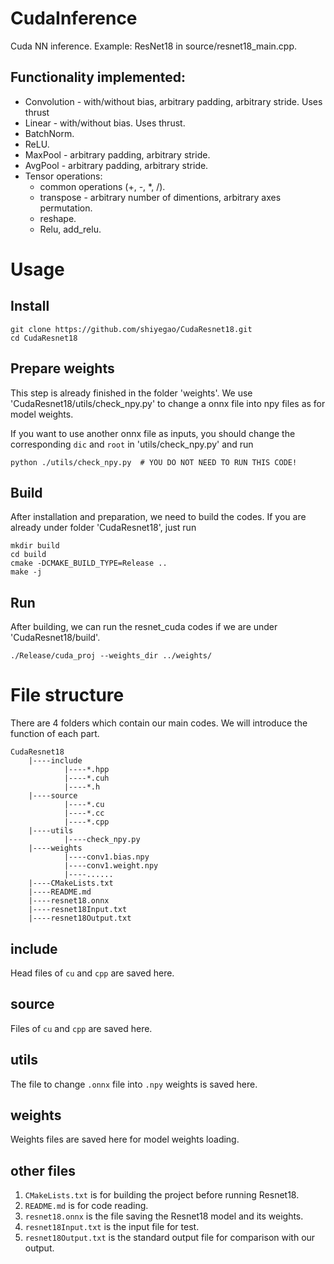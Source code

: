 # CudaInference
Cuda NN inference. Example: ResNet18 in source/resnet18_main.cpp.


## Functionality implemented:
* Convolution - with/without bias, arbitrary padding, arbitrary stride. Uses thrust
* Linear - with/without bias. Uses thrust.
* BatchNorm.
* ReLU.
* MaxPool - arbitrary padding, arbitrary stride.
* AvgPool - arbitrary padding, arbitrary stride.
* Tensor operations:
    * common operations (+, -, *, \/).
    * transpose - arbitrary number of dimentions, arbitrary axes permutation.
    * reshape.
    * Relu, add_relu.


# Usage

## Install
```
git clone https://github.com/shiyegao/CudaResnet18.git
cd CudaResnet18
```

## Prepare weights
This step is already finished in the folder 'weights'. We use 'CudaResnet18/utils/check_npy.py' to change a onnx file into npy files as for model weights.

If you want to use another onnx file as inputs, you should change the corresponding ```dic``` and ```root``` in 'utils/check_npy.py' and run
```
python ./utils/check_npy.py  # YOU DO NOT NEED TO RUN THIS CODE!
```

## Build
After installation and preparation, we need to build the codes. If you are already under folder 'CudaResnet18', just run
```
mkdir build
cd build
cmake -DCMAKE_BUILD_TYPE=Release .. 
make -j
```

## Run
After building, we can run the resnet_cuda codes if we are under 'CudaResnet18/build'.
```
./Release/cuda_proj --weights_dir ../weights/
```

# File structure
There are 4 folders which contain our main codes. We will introduce the function of each part.
```
CudaResnet18
    |----include
            |----*.hpp
            |----*.cuh
            |----*.h
    |----source
            |----*.cu
            |----*.cc
            |----*.cpp
    |----utils
            |----check_npy.py
    |----weights
            |----conv1.bias.npy
            |----conv1.weight.npy
            |----......
    |----CMakeLists.txt
    |----README.md
    |----resnet18.onnx
    |----resnet18Input.txt
    |----resnet18Output.txt
```
## include
Head files of ```cu``` and ```cpp``` are saved here.

## source
Files of ```cu``` and ```cpp``` are saved here.

## utils
The file to change ```.onnx``` file into ```.npy``` weights is saved here.

## weights
Weights files are saved here for model weights loading.

## other files
1. ```CMakeLists.txt``` is for building the project before running Resnet18.
2. ```README.md``` is for code reading. 
3. ```resnet18.onnx``` is the file saving the Resnet18 model and its weights.
4. ```resnet18Input.txt``` is the input file for test.
5. ```resnet18Output.txt``` is the standard output file for comparison with our output.
